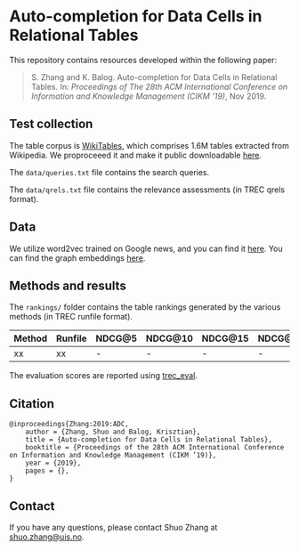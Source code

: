 # Auto-completion for Data Cells in Relational Tables

This repository contains resources developed within the following paper:

> S. Zhang and K. Balog. Auto-completion for Data Cells in Relational Tables. In: *Proceedings of The 28th ACM International Conference on Information and Knowledge Management (CIKM ’19)*, Nov 2019.


## Test collection

The table corpus is [WikiTables](http://websail-fe.cs.northwestern.edu/TabEL/), which comprises 1.6M tables extracted from Wikipedia. We proproceeed it and make it public downloadable [here](http://iai.group/downloads/smart_table/WP_tables.zip).

The `data/queries.txt` file contains the search queries. 

The `data/qrels.txt` file contains the relevance assessments (in TREC qrels format).  

## Data

We utilize word2vec trained on Google news, and you can find it [here](https://github.com/mmihaltz/word2vec-GoogleNews-vectors). You can find the graph embeddings [here](http://data.dws.informatik.uni-mannheim.de/rdf2vec/).



## Methods and results

The `rankings/` folder contains the table rankings generated by the various methods (in TREC runfile format).

|Method	|Runfile|	NDCG@5|	NDCG@10|	NDCG@15|	NDCG@20|
| -- | -- | -- | -- | -- | -- |
|xx | xx|	-	|-|	-|	-|








The evaluation scores are reported using [trec_eval](https://github.com/usnistgov/trec_eval).


## Citation
```
@inproceedings{Zhang:2019:ADC,
    author = {Zhang, Shuo and Balog, Krisztian},
    title = {Auto-completion for Data Cells in Relational Tables},
    booktitle = {Proceedings of the 28th ACM International Conference on Information and Knowledge Management (CIKM ’19)},
    year = {2019},
    pages = {},
}
```

## Contact
If you have any questions, please contact Shuo Zhang at shuo.zhang@uis.no.
